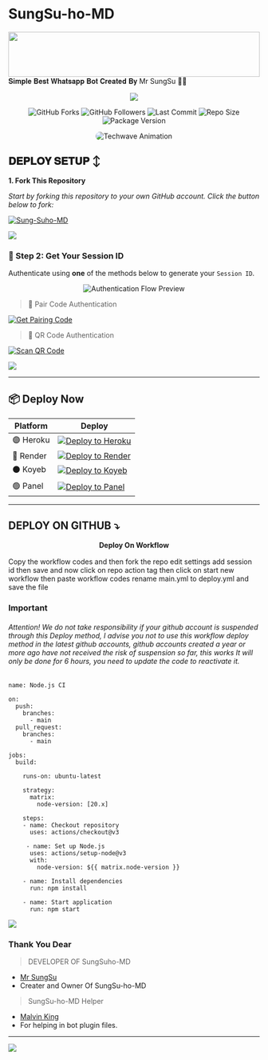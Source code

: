 # SungSu-ho-MD 

<img src="https://i.imgur.com/dBaSKWF.gif" height="90" width="100%">
𝐒𝐢𝐦𝐩𝐥𝐞 𝐁𝐞𝐬𝐭 𝐖𝐡𝐚𝐭𝐬𝐚𝐩𝐩 𝐁𝐨𝐭 𝐂𝐫𝐞𝐚𝐭𝐞𝐝 𝐁𝐲 Mr SungSu 🌝💚
<p align="center">
  <img src="https://files.catbox.moe/vcofni.jpg" />
</p>

<!-- 📊 STATS & HERO ANIMATION (Updated Colors) -->
<div align="center">

  <!-- GitHub Stats Badges with new color palette -->
  <p>
    <img src="https://img.shields.io/github/forks/NaCkS-ai/Sung-Suho-MD?style=flat&color=1E88E5&logo=github&logoColor=white&label=Forks" alt="GitHub Forks" />
    <img src="https://img.shields.io/github/followers/XdKing2?style=flat&color=43A047&logo=github&logoColor=white&label=Followers" alt="GitHub Followers" />
    <img src="https://img.shields.io/github/last-commit/NaCkS-ai/Sung-Suho-MD?style=flat&color=8E24AA&logo=git&logoColor=white&label=Last%20Commit" alt="Last Commit" />
    <img src="https://img.shields.io/github/repo-size/NaCkS-ai/Sung-Suho-MD?style=flat&color=0097A7&logo=database&logoColor=white&label=Repo%20Size" alt="Repo Size" />
    <img src="https://img.shields.io/github/package-json/v/NaCkS-ai/Sung-Suho-MD?style=flat&color=F57C00&logo=npm&logoColor=white&label=Version" alt="Package Version" />
  </p>

  <!-- Hero GIF with updated border & hover effect -->
  <p>
    <img src="https://i.imgur.com/LyHic3i.gif" alt="Techwave Animation" style="max-width:100%; border-radius:16px; transition: transform 0.3s ease-in-out;" onmouseover="this.style.transform='scale(1.08)'" onmouseout="this.style.transform='scale(1)'" />
  </p>

</div>

## 𝐃𝐄𝐏𝐋𝐎𝐘 𝐒𝐄𝐓𝐔𝐏 ↕️

**1. Fork This Repository**

*_Start by forking this repository to your own GitHub account. Click the button below to fork:_*

  <a href="https://github.com/NaCkS-ai/Sung-Suho-MD/fork"><img title="Sung-Suho-MD" src="https://img.shields.io/badge/FORK-Sung-Suho-MDh?color=darkblue&style=for-the-badge&logo=stackshare"></a>

<a><img src='https://i.imgur.com/LyHic3i.gif'/>

### 🔐 Step 2: Get Your Session ID

Authenticate using **one** of the methods below to generate your `Session ID`.

<p align="center">
  <img src="https://i.imgur.com/LyHic3i.gif" alt="Authentication Flow Preview" />
</p>

> 🔸 Pair Code Authentication

[![Get Pairing Code](https://img.shields.io/badge/Get%20Pairing%20Code-orange?style=for-the-badge&logo=opencv&logoColor=black)](https://suho-pair3.onrender.com)

> 🔹 QR Code Authentication

[![Scan QR Code](https://img.shields.io/badge/Scan%20QR%20Code-000000?style=for-the-badge&logo=react&logoColor=white)](https://suho-pair3.onrender.com)

<a><img src='https://i.imgur.com/LyHic3i.gif'/>


---

## 📦 Deploy Now

| Platform | Deploy |
|---------|--------|
| 🟣 Heroku | [![Deploy to Heroku](https://img.shields.io/badge/DEPLOY-HEROKU-purple?style=for-the-badge&logo=heroku)](https://dashboard.heroku.com/new?template=https://github.com/XdKing2/malvin-pair) |
| 🔵 Render | [![Deploy to Render](https://img.shields.io/badge/DEPLOY-RENDER-blue?style=for-the-badge&logo=render)](https://dashboard.render.com/) |
| ⚫ Koyeb | [![Deploy to Koyeb](https://img.shields.io/badge/DEPLOY-KOYEB-black?style=for-the-badge&logo=koyeb)](https://app.koyeb.com/) |
| 🟢 Panel | [![Deploy to Panel](https://img.shields.io/badge/DEPLOY-PANEL-blue?style=for-the-badge&logo=koyeb)](httpshttps://dashboard.katabump.com/auth/login#203630) |

---
 ## DEPLOY ON GITHUB ⤵️


</details>

<b><strong><summary align="center" style="color: Yello;">Deploy On Workflow</summary></strong></b>
<p style="text-align: center; font-size: 1.2em;">
 
<h8>Copy the workflow codes and then fork the repo edit settings add session id then save and now click on repo action tag then click on start new workflow then paste workflow codes rename main.yml to deploy.yml and save the file</h8>
<h3 align-"center"> Important</h3>
<h6 align-"center">Attention! We do not take responsibility if your github account is suspended through this Deploy method, I advise you not to use this workflow deploy method in the latest github accounts, github accounts created a year or more ago have not received the risk of suspension so far, this works It will only be done for 6 hours, you need to update the code to reactivate it.</h6>

```
name: Node.js CI

on:
  push:
    branches:
      - main
  pull_request:
    branches:
      - main

jobs:
  build:

    runs-on: ubuntu-latest

    strategy:
      matrix:
        node-version: [20.x]

    steps:
    - name: Checkout repository
      uses: actions/checkout@v3

     - name: Set up Node.js
      uses: actions/setup-node@v3
      with:
        node-version: ${{ matrix.node-version }}

    - name: Install dependencies
      run: npm install

    - name: Start application
      run: npm start
```
<a><img src='https://i.imgur.com/LyHic3i.gif'/>
      

### Thank You Dear

> DEVELOPER OF SungSuho-MD 
- [Mr SungSu ](https://github.com/NaCkS-ai)
- Creater and Owner Of SungSu-ho-MD 

> SungSu-ho-MD Helper
- [Malvin King](https://github.com/XdKing2)
- For helping in bot plugin files.
---
<a><img src='https://i.imgur.com/LyHic3i.gif'/>
